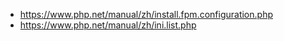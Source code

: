 * https://www.php.net/manual/zh/install.fpm.configuration.php
* https://www.php.net/manual/zh/ini.list.php